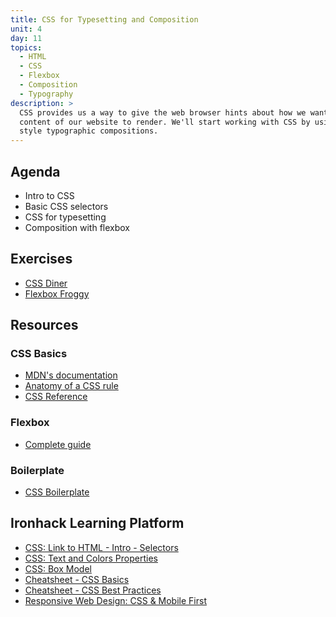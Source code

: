 ```yaml
---
title: CSS for Typesetting and Composition
unit: 4
day: 11
topics:
  - HTML
  - CSS
  - Flexbox
  - Composition
  - Typography
description: >
  CSS provides us a way to give the web browser hints about how we want the
  content of our website to render. We'll start working with CSS by using it to
  style typographic compositions.
---
```


Agenda
------

- Intro to CSS
- Basic CSS selectors
- CSS for typesetting
- Composition with flexbox



Exercises
---------

- [CSS Diner](https://flukeout.github.io/)
- [Flexbox Froggy](https://flexboxfroggy.com/)



Resources
---------

### CSS Basics

- [MDN's documentation ](https://developer.mozilla.org/en-US/docs/Web/CSS)
- [Anatomy of a CSS rule](https://ironion.com/blog/2015/06/12/anatomy-of-a-css-rule/)
- [CSS Reference](https://cssreference.io/)


### Flexbox

- [Complete guide](https://css-tricks.com/snippets/css/a-guide-to-flexbox/)


### Boilerplate

- [CSS Boilerplate](https://github.com/raphamontenegro/uxui-codeweek/blob/master/boiler-plates/main.css)



Ironhack Learning Platform
--------------------------

- [CSS: Link to HTML - Intro - Selectors](http://learn.ironhack.com/#/learning_unit/7127)
- [CSS: Text and Colors Properties](http://learn.ironhack.com/#/learning_unit/7128)
- [CSS: Box Model](http://learn.ironhack.com/#/learning_unit/7129)
- [Cheatsheet - CSS Basics](http://learn.ironhack.com/#/learning_unit/7132)
- [Cheatsheet - CSS Best Practices](http://learn.ironhack.com/#/learning_unit/7133)
- [Responsive Web Design: CSS & Mobile First](http://learn.ironhack.com/#/learning_unit/7130)
